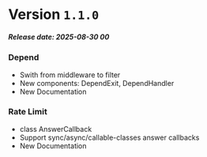 # Version `1.1.0` 

##### Release date: 2025-08-30 00

### Depend
- Swith from middleware to filter
- New components: DependExit, DependHandler
- New Documentation

### Rate Limit
- class AnswerCallback 
- Support sync/async/callable-classes answer callbacks
- New Documentation